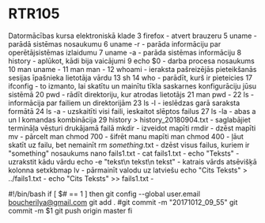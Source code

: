 # RTR105
Datormācības kursa elektroniskā klade
    3  firefox - atvert brauzeru
    5  uname - parādā sistēmas nosaukumu 
    6  uname -r - parāda informāciju par operētājsistēmas izlaidumu
    7  uname -a - parāda sistēmas informāciju
    8  history - aplūkot, kādi bija vaicājumi
    9  echo $0 - darba procesa nosaukums
   10  man uname - 
   11  man man - 
   12  whoami - ieraksta pašreizējās pieteikšanās sesijas īpašnieka lietotāja vārdu
   13  sh
   14  who - parādīt, kurš ir pieteicies
   17  ifconfig - to izmanto, lai skatītu un mainītu tīkla saskarnes konfigurāciju jūsu sistēmā
   20  pwd - rādīt direktoriju, kur atrodas lietotājs
   21  man pwd - 
   22  ls - informācija par failiem un direktorijām
   23  ls -l - ieslēdzas garā saraksta formātā
   24  ls -a - uzskaitīti visi faili, ieskaitot slēptos failus
   27  ls -la - abas a un l komandas kombinācija
   29  history > history_20180904.txt - saglabājiet termināļa vēsturi drukājamā failā
   mkdir - izveidot mapīti
   rmdir - dzēst mapīti
   mv - pārcelt
   man chmod 700 - šifrēt manu mapīti
   man chmod 400 - ļāut skatīt uz failu, bet nemainīt
   rm *something*.txt - dzēst visus failus, kuriem ir "something" nosaukums
   nano fails1.txt - 
   cat fails1.txt - 
   echo "Teksts" - uzrakstit kādu vārdu
   echo -e "tekst\n tekst\n tekst" - katrais vārds atsēvišķā kolonna
   setxkbmap lv - pārmainīt valodu uz latviešu
   echo "Cits Teksts" > ../fails1.txt - 
   echo "Cits Teksts" >> fails1.txt - 
   
   #!/bin/bash
   if [ $# == 1 ]
   then
   git config --global user.email boucherilya@gmail.com
   git add .
   #git commit -m "20171012_09_55"
   git commit -m $1
   git push origin master
   fi 
